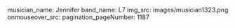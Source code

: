musician_name: Jennifer
band_name: L7
img_src: images/musician1323.png
onmouseover_src: 
pagination_pageNumber: 1187